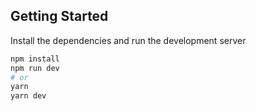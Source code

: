  ## Getting Started

Install the dependencies and run the development server

```bash
npm install
npm run dev
# or
yarn
yarn dev
```